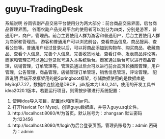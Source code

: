 # guyu-TradingDesk
系统说明
谷雨农副产品交易平台使用分为两大部分：前台商品交易界面，后台商品管理界面。
谷雨农副产品交易平台的使用者可以划分为四类，分别是游客，普通用户，商户，管理员。前台主要使用人群为游客和普通用户，后台主要使用人群为商家和管理员。
游客和普通用户可以浏览前台，查看商品信息、商品搜索、查看公告等。普通用户经过登录以后，可以将商品添加到购物车、购买商品、收藏商品、查看个人信息、完善个人信息、完善收货地址、查看订单、发表商品评论等。
商家和管理员可以通过登录账号进入本系统后台。商家通过后台可以进行商品管理，店铺管理，订单管理等。管理员通过后台可以进行前台首页轮播图管理，用户管理，公告管理，商品管理，店铺管理订单管理，销售信息管理，评论管理。
配置说明
后端开发框架用的是Springboot框架，存储数据使用的是数据库是MySql7.7.27，数据库连接池是DBCP，jdk版本为1.8.0_241，使用的开发工具书idea2020.1版本，若要运行项目，则需按步骤进行系统配置：
1.	使用idea导入项目，配置jdk和所需jar包。
2.	打开Navicat For Mysql，创建guyu数据库，并导入guyu.sql文件。
3.	http://localhost:8080/#/为首页。默认账号为：zhangsan 默认密码为:123456
4.	http://localhost:8080/#/login为后台登录页面。管理员账号为：admin 密码为：admin

